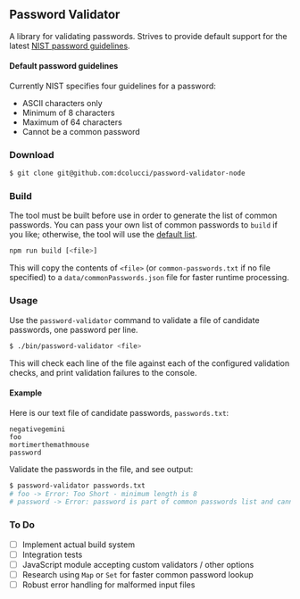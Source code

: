 ## Password Validator

A library for validating passwords. Strives to provide default support for the latest [NIST password guidelines](https://pages.nist.gov/800-63-3/).


#### Default password guidelines

Currently NIST specifies four guidelines for a password:
 * ASCII characters only
 * Minimum of 8 characters
 * Maximum of 64 characters
 * Cannot be a common password


### Download

```sh
$ git clone git@github.com:dcolucci/password-validator-node
```

### Build

The tool must be built before use in order to generate the list of common passwords.  You can pass your own list of common passwords to `build` if you like; otherwise, the tool will use the [default list](https://raw.githubusercontent.com/danielmiessler/SecLists/master/Passwords/10_million_password_list_top_100000.txt).

```sh
npm run build [<file>]
```
This will copy the contents of `<file>` (or `common-passwords.txt` if no file specified) to a `data/commonPasswords.json` file for faster runtime processing.


### Usage

Use the `password-validator` command to validate a file of candidate passwords, one password per line.

```sh
$ ./bin/password-validator <file>
```

This will check each line of the file against each of the configured validation checks, and print validation failures to the console.


#### Example

Here is our text file of candidate passwords, `passwords.txt`:

```
negativegemini
foo
mortimerthemathmouse
password
```

Validate the passwords in the file, and see output:

```sh
$ password-validator passwords.txt
# foo -> Error: Too Short - minimum length is 8
# password -> Error: password is part of common passwords list and cannot be used
```


### To Do
 - [ ] Implement actual build system
 - [ ] Integration tests
 - [ ] JavaScript module accepting custom validators / other options
 - [ ] Research using `Map` or `Set` for faster common password lookup
 - [ ] Robust error handling for malformed input files

